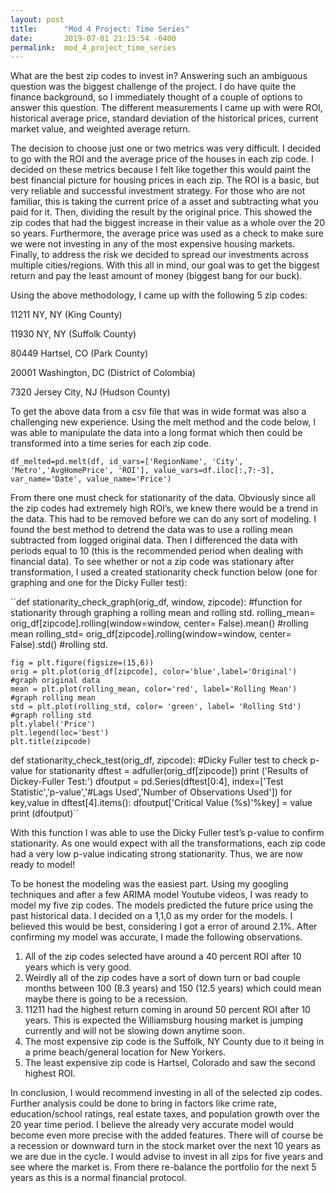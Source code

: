 ```yaml
---
layout: post
title:      "Mod 4 Project: Time Series"
date:       2019-07-01 21:15:54 -0400
permalink:  mod_4_project_time_series
---
```



What are the best zip codes to invest in? Answering such an ambiguous question was the biggest challenge of the project. I do have quite the finance background, so I immediately thought of a couple of options to answer this question. The different measurements I came up with were ROI, historical average price, standard deviation of the historical prices, current market value, and weighted average return.

The decision to choose just one or two metrics was very difficult. I decided to go with the ROI and the average price of the houses in each zip code. I decided on these metrics because I felt like together this would paint the best financial picture for housing prices in each zip.  The ROI is a basic, but very reliable and successful investment strategy. For those who are not familiar, this is taking the current price of a asset and subtracting what you paid for it. Then, dividing the result by the original price. This showed the zip codes that had the biggest increase in their value as a whole over the 20 so years.  Furthermore, the average price was used as a check to make sure we were not investing in any of the most expensive housing markets. Finally, to address the risk we decided to spread our investments across multiple cities/regions.  With this all in mind, our goal was to get the biggest return and pay the least amount of money (biggest bang for our buck). 

Using the above methodology, I came up with the following 5 zip codes:

11211 NY, NY (King County)

11930 NY, NY (Suffolk County)

80449 Hartsel, CO (Park County)

20001 Washington, DC (District of Colombia)

7320 Jersey City, NJ (Hudson County)

To get the above data from a csv file that was in wide format was also a challenging new experience.  Using the melt method and the code below, I was able to manipulate the data into a long format which then could be transformed into a time series for each zip code. 

``df_melted=pd.melt(df, id_vars=['RegionName', 'City', 'Metro','AvgHomePrice', 'ROI'], value_vars=df.iloc[:,7:-3], var_name='Date', value_name='Price')``

From there one must check for stationarity of the data.  Obviously since all the zip codes had extremely high ROI’s, we knew there would be a trend in the data. This had to be removed before we can do any sort of modeling.  I found the best method to detrend the data was to use a rolling mean subtracted from logged original data. Then I differenced the data with periods equal to 10 (this is the recommended period when dealing with financial data). To see whether or not a zip code was stationary after transformation, I used a created stationarity check function below (one for graphing and one for the Dicky Fuller test):

``def stationarity_check_graph(orig_df, window, zipcode): #function for stationarity through graphing a rolling mean and rolling std.
    rolling_mean= orig_df[zipcode].rolling(window=window, center= False).mean() #rolling mean
    rolling_std= orig_df[zipcode].rolling(window=window, center= False).std() #rolling std. 
    
    fig = plt.figure(figsize=(15,6))
    orig = plt.plot(orig_df[zipcode], color='blue',label='Original') #graph original data
    mean = plt.plot(rolling_mean, color='red', label='Rolling Mean') #graph rolling mean
    std = plt.plot(rolling_std, color= 'green', label= 'Rolling Std') #graph rolling std
    plt.ylabel('Price')
    plt.legend(loc='best')
    plt.title(zipcode)
    
def stationarity_check_test(orig_df, zipcode): #Dicky Fuller test to check p-value for stationarity
    dftest = adfuller(orig_df[zipcode])
    print ('Results of Dickey-Fuller Test:')
    dfoutput = pd.Series(dftest[0:4], index=['Test Statistic','p-value','#Lags Used','Number of Observations Used'])
    for key,value in dftest[4].items():
        dfoutput['Critical Value (%s)'%key] = value
    print (dfoutput)``

With this function I was able to use the Dicky Fuller test’s p-value to confirm stationarity. As one would expect with all the transformations, each zip code had a very low p-value indicating strong stationarity. Thus, we are now ready to model!

To be honest the modeling was the easiest part. Using my googling techniques and after a few ARIMA model Youtube videos, I was ready to model my five zip codes. The models predicted the future price using the past historical data. I decided on a 1,1,0 as my order for the models. I believed this would be best, considering I got a error of around 2.1%. After confirming my model was accurate, I made the following observations. 

1. All of the zip codes selected have around a 40 percent ROI after 10 years which is very good.  
2. Weirdly all of the zip codes have a sort of down turn or bad couple months between 100 (8.3 years) and 150 (12.5 years) which could mean maybe there is going to be a recession. 
3. 11211 had the highest return coming in around 50 percent ROI after 10 years. This is expected the Williamsburg housing market is jumping currently and will not be slowing down anytime soon. 
4. The most expensive zip code is the Suffolk, NY County due to it being in a prime beach/general location for New Yorkers.
5. The least expensive zip code is Hartsel, Colorado and saw the second highest ROI. 

In conclusion, I would recommend investing in all of the selected zip codes. Further analysis could be done to bring in factors like crime rate, education/school ratings, real estate taxes, and population growth over the 20 year time period. I believe the already very accurate model would become even more precise with the added features. There will of course be a recession or downward turn in the stock market over the next 10 years as we are due in the cycle. I would advise to invest in all zips for five years and see where the market is. From there re-balance the portfolio for the next 5 years as this is a normal financial protocol. 


